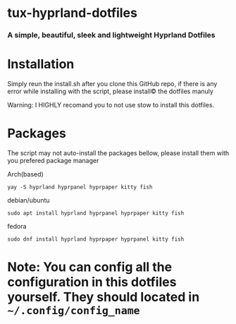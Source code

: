 <h1>tux-hyprland-dotfiles</h1>
<h3>A simple, beautiful, sleek and lightweight Hyprland Dotfiles</h3>

<h1>Installation</h1>
<p>Simply reun the install.sh after you clone this GitHub repo, if there is any error while installing with the script, please 
install&copy the dotfiles manuly</p>
<p>Warning: I HIGHLY recomand you to not use stow to install this dotfiles.</p>

<h1>Packages</h1>
<p>The script may not auto-install the packages bellow, please install them with you prefered package manager</p>

<p>Arch(based)</p>
<code>yay -S hyprland hyprpanel hyprpaper kitty fish</code>

<p>debian/ubuntu</p>
<code>sudo apt install hyprland hyprpanel hyprpaper kitty fish</code>

<p>fedora</p>
<code>sudo dnf install hyprland hyprpaper hyprpanel kitty fish</code>

<h1>Note: You can config all the configuration in this dotfiles yourself. They should located in <code>~/.config/config_name</code></h1>

